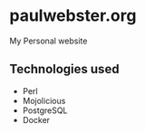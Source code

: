 # paulwebster.org

My Personal website

## Technologies used

* Perl
* Mojolicious
* PostgreSQL
* Docker
